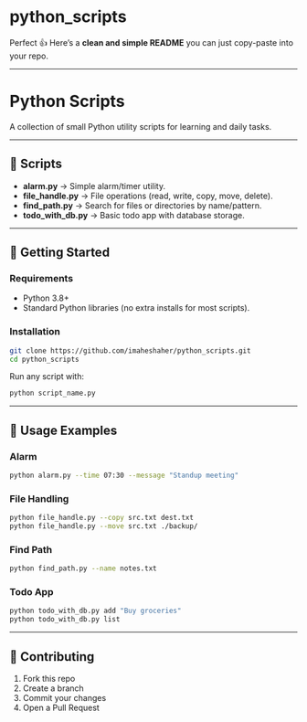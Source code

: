 # python_scripts
Perfect 👍 Here’s a **clean and simple README** you can just copy-paste into your repo.

---

# Python Scripts

A collection of small Python utility scripts for learning and daily tasks.

---

## 📂 Scripts

* **alarm.py** → Simple alarm/timer utility.
* **file_handle.py** → File operations (read, write, copy, move, delete).
* **find_path.py** → Search for files or directories by name/pattern.
* **todo_with_db.py** → Basic todo app with database storage.

---

## 🚀 Getting Started

### Requirements

* Python 3.8+
* Standard Python libraries (no extra installs for most scripts).

### Installation

```bash
git clone https://github.com/imaheshaher/python_scripts.git
cd python_scripts
```

Run any script with:

```bash
python script_name.py
```

---

## 🔧 Usage Examples

### Alarm

```bash
python alarm.py --time 07:30 --message "Standup meeting"
```

### File Handling

```bash
python file_handle.py --copy src.txt dest.txt
python file_handle.py --move src.txt ./backup/
```

### Find Path

```bash
python find_path.py --name notes.txt
```

### Todo App

```bash
python todo_with_db.py add "Buy groceries"
python todo_with_db.py list
```

---

## 🤝 Contributing

1. Fork this repo
2. Create a branch
3. Commit your changes
4. Open a Pull Request

